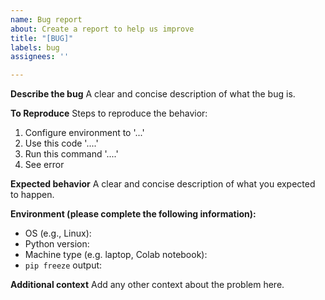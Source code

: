 ```yaml
---
name: Bug report
about: Create a report to help us improve
title: "[BUG]"
labels: bug
assignees: ''

---
```


**Describe the bug**
A clear and concise description of what the bug is.

**To Reproduce**
Steps to reproduce the behavior:
1. Configure environment to '...'
2. Use this code '....'
3. Run this command '....'
4. See error

**Expected behavior**
A clear and concise description of what you expected to happen.

**Environment (please complete the following information):**
- OS (e.g., Linux):
- Python version:
- Machine type (e.g. laptop, Colab notebook):
- `pip freeze` output:

**Additional context**
Add any other context about the problem here.
